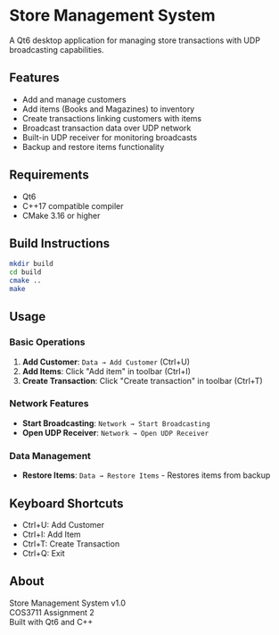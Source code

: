 # Store Management System

A Qt6 desktop application for managing store transactions with UDP broadcasting capabilities.

## Features

- Add and manage customers
- Add items (Books and Magazines) to inventory
- Create transactions linking customers with items
- Broadcast transaction data over UDP network
- Built-in UDP receiver for monitoring broadcasts
- Backup and restore items functionality

## Requirements

- Qt6
- C++17 compatible compiler
- CMake 3.16 or higher

## Build Instructions

```bash
mkdir build
cd build
cmake ..
make
```

## Usage

### Basic Operations
1. **Add Customer**: `Data → Add Customer` (Ctrl+U)
2. **Add Items**: Click "Add item" in toolbar (Ctrl+I)
3. **Create Transaction**: Click "Create transaction" in toolbar (Ctrl+T)

### Network Features
- **Start Broadcasting**: `Network → Start Broadcasting`
- **Open UDP Receiver**: `Network → Open UDP Receiver`

### Data Management
- **Restore Items**: `Data → Restore Items` - Restores items from backup

## Keyboard Shortcuts

- Ctrl+U: Add Customer
- Ctrl+I: Add Item  
- Ctrl+T: Create Transaction
- Ctrl+Q: Exit

## About

Store Management System v1.0  
COS3711 Assignment 2  
Built with Qt6 and C++